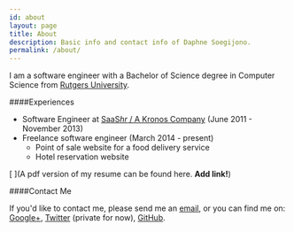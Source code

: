 ```yaml
---
id: about
layout: page
title: About
description: Basic info and contact info of Daphne Soegijono.
permalink: /about/
---
```


I am a software engineer with a Bachelor of Science degree in Computer Science from [Rutgers University](http://nb.rutgers.edu/).

####Experiences

- Software Engineer at [SaaS*hr* / A Kronos Company](http://saashr.com/ta/shr2/index.jsp) (June 2011 - November 2013)
- Freelance software engineer (March 2014 - present)
  - Point of sale website for a food delivery service
  - Hotel reservation website

[ ](A pdf version of my resume can be found here. **Add link!**)

####Contact Me

If you'd like to contact me, please send me an <a href="mailto:me@daphnesoegijono.com">email</a>, or you can find me on: <a title="Google+" href="https://plus.google.com/105299270876688639508/">Google+</a>, <a title="Twitter" href="https://www.twitter.com/{{ site.username }}">Twitter</a> (private for now), <a title="GitHub" href="https://github.com/dsoegijono/dsoegijono.github.io/issues">GitHub</a>.